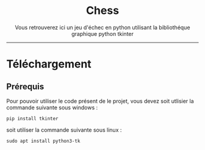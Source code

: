 <h1 align=center>Chess</h1>

<p align=center>Vous retrouverez ici un jeu d'échec en python utilisant la bibliothéque graphique python tkinter</p>

----

# Téléchargement 

## Prérequis 

Pour pouvoir utiliser le code présent de le projet, vous devez soit utlisier la commande suivante sous windows : 

```pip install tkinter``` 

soit utiliser la commande suivante sous linux : 

```sudo apt install python3-tk```
